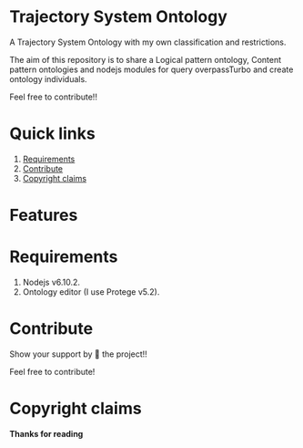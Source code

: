 # Trajectory System Ontology
A Trajectory System Ontology with my own classification and restrictions.

The aim of this repository is to share a Logical pattern ontology, Content pattern ontologies and nodejs modules for query overpassTurbo and create ontology individuals.

Feel free to contribute!!

# Quick links
1. [Requirements](#requirements)
2. [Contribute](#contribute)
3. [Copyright claims](#copyright-claims)

# Features
# Requirements
1. Nodejs v6.10.2.
2. Ontology editor (I use Protege v5.2).

# Contribute
Show your support by 🌟 the project!!

Feel free to contribute!

# Copyright claims

**Thanks for reading**
